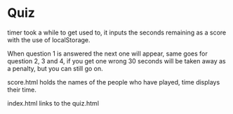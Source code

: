 # Quiz
timer took a while to get used to, it inputs the seconds remaining as a score with the use of localStorage.

When question 1 is answered the next one will appear, same goes for question 2, 3 and 4, if you get one wrong 30 seconds will be taken away as a penalty, but you can still go on.

score.html holds the names of the people who have played, time displays their time.

index.html links to the quiz.html

